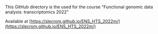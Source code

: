 This GitHub directory is the used for the course "Functional genomic data analysis: transcriptomics 2022"

Available at [https://slecrom.github.io/ENS_HTS_2022m/](https://slecrom.github.io/ENS_HTS_2022m/)
